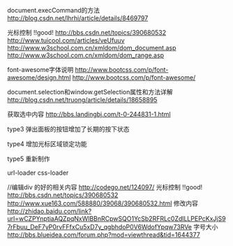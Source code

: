 document.execCommand的方法
http://blog.csdn.net/lhrhi/article/details/8469797

光标控制
!!good! http://bbs.csdn.net/topics/390680532
http://www.tuicool.com/articles/veUfuuv
http://www.w3school.com.cn/xmldom/dom_document.asp
http://www.w3school.com.cn/xmldom/dom_range.asp

font-awesome字体说明
http://www.bootcss.com/p/font-awesome/design.html
http://www.bootcss.com/p/font-awesome/

document.selection和window.getSelection属性和方法详解
http://blog.csdn.net/truong/article/details/18658895

获取选中内容
http://bbs.landingbj.com/t-0-244831-1.html



type3 弹出面板的按钮增加了长期的按下状态

type4 增加光标区域锁定功能

type5 重新制作


url-loader
css-loader


//编辑div 的好的相关内容
http://codego.net/124097/
光标控制
!!good! http://bbs.csdn.net/topics/390680532
http://www.xue163.com/588880/39068/390680532.html
修改内容
http://zhidao.baidu.com/link?url=wCZPYnptiaAQZpqNxWlBBnRCpwSQO1YcSb2RFRLc0ZdlLLPEPcKxJjS97rFbuu_DeF7yP0rvFFfxCu5xD7y_qgbhdoP0V6WdofYpqw73RVe
字号大小
http://bbs.blueidea.com/forum.php?mod=viewthread&tid=1644377
